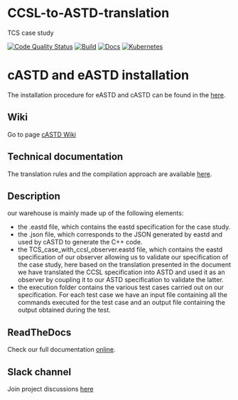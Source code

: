 # CCSL-to-ASTD-translation
TCS case study

[![Code Quality Status](https://img.shields.io/badge/code%20quality-B%2B-yellowgreen)](https://img.shields.io/badge/code%20quality-B%2B-yellowgreen)
[![Build](https://img.shields.io/badge/build-passing-green)](https://img.shields.io/badge/build-passing-green)
[![Docs](https://img.shields.io/badge/docs-passing-green)](https://img.shields.io/badge/docs-passing-green)
[![Kubernetes](https://img.shields.io/badge/kubernetes-automated-blue)](https://img.shields.io/badge/kubernetes-automated-blue)

# cASTD and eASTD installation
The installation procedure for eASTD and cASTD can be found in the [here](https://github.com/ndounalex/ASTD-tools).

## Wiki

Go to page [cASTD Wiki](https://depot.gril.usherbrooke.ca/lionel-tidjon/castd/wikis/home)


## Technical documentation

The translation rules and the compilation approach are available [here](https://github.com/DiegoOliveiraUDES/astd-tech-report-27).

## Description

our warehouse is mainly made up of the following elements:
- the .eastd file, which contains the eastd specification for the case study.
- the .json file, which corresponds to the JSON generated by eastd and used by cASTD to generate the C++ code.
- the TCS_case_with_ccsl_observer.eastd file, which contains the eastd specification of our observer allowing us to validate our specification of the case study, here based on the translation presented in the document we have translated the CCSL specification into ASTD and used it as an observer by coupling it to our ASTD specification to validate the latter.
- the execution folder contains the various test cases carried out on our specification. For each test case we have an input file containing all the commands executed for the test case and an output file containing the output obtained during the test.




## ReadTheDocs

Check our full documentation [online](https://castd.readthedocs.io/).

## Slack channel

Join project discussions [here](https://astd-cse.slack.com/)
